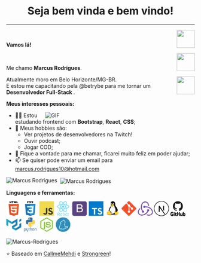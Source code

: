 <h1 align="center"> Seja bem vinda e bem vindo! </h1>
<hr />
<a href="https://github.com/marcusrodriguesdev" target="_blank">
  <img align="right" src="https://cdn.iconscout.com/icon/free/png-256/github-108-438008.png" width="48px" height="48px">
</a><br />
<p align="left" >
  <b>Vamos lá!</b>
</p>
<a href="https://www.instagram.com/m4rcusvini/?hl=pt-br" target="_blank">
  <img align="right" src="https://cdn.icon-icons.com/icons2/1211/PNG/512/1491579602-yumminkysocialmedia36_83067.png" width="48px" height="48px">
</a><br />
<p align="left" >
Me chamo <b> Marcus Rodrigues</b>.
</p>
<a href="https://www.linkedin.com/in/marcusrodriguesdev/" target="_blank">
  <img align="right" src="https://i.ibb.co/Kx2GSrT/linkedin.png" width="48px" height="48px">
</a>
<p align="left" >
Atualmente moro em Belo Horizonte/MG-BR.<br />
E estou me capacitando pela @betrybe para me tornar um <b>Desenvolvedor Full-Stack </b>.
</p>

**Meus interesses pessoais:**

<img align="right" alt="GIF" src="https://octocat-generator-assets.githubusercontent.com/my-octocat-1625578977646.png" width="400px" />

- :man_technologist: Estou estudando frontend com **Bootstrap**, **React**, **CSS**;
- 👾 Meus hobbies são: 
  - Ver projetos de desenvolvedores na Twitch!
  - Ouvir podcast;
  - Jogar COD;
- 💬 Fique a vontade para me chamar, ficarei muito feliz em poder ajudar;
- 📫 Se quiser pode enviar um email para marcus.rodrigues10@hotmail.com

<p>
  <img align="left" src="https://github-readme-stats.vercel.app/api/top-langs/?username=marcusrodriguesdev&layout=compact&theme=dark" alt="Marcus Rodrigues" />
</p>
<p>&nbsp;
  <img align="center" src="https://github-readme-stats.vercel.app/api?username=marcusrodriguesdev&show_icons=true&theme=dark" alt="Marcus Rodrigues" />
</p>

**Linguagens e ferramentas:**  

<p align="left">
  <img src="https://raw.githubusercontent.com/devicons/devicon/master/icons/html5/html5-original-wordmark.svg" alt="html5" width="40" height="40"/> 
  <img src="https://raw.githubusercontent.com/devicons/devicon/master/icons/css3/css3-original-wordmark.svg" alt="css3" width="40" height="40"/> 
  <img src="https://raw.githubusercontent.com/devicons/devicon/master/icons/javascript/javascript-original.svg" alt="javascript" width="40" height="40"/> 
  <img src="https://raw.githubusercontent.com/devicons/devicon/master/icons/react/react-original-wordmark.svg" alt="react" width="40" height="40"/> 
  <img src="https://raw.githubusercontent.com/devicons/devicon/master/icons/bootstrap/bootstrap-plain.svg" alt="Bootstrap" width="40" height="40" />
  <img src="https://raw.githubusercontent.com/devicons/devicon/master/icons/typescript/typescript-plain.svg" alt="typescript" width="40" height="40" />
  <img src="https://raw.githubusercontent.com/devicons/devicon/master/icons/linux/linux-original.svg" alt="linux" width="40" height="40" />
  <img src="https://raw.githubusercontent.com/devicons/devicon/master/icons/git/git-original.svg" alt="git" width="40" height="40"/> 
  <img src="https://raw.githubusercontent.com/devicons/devicon/master/icons/redux/redux-original.svg" alt="redux" width="40" height="40"/>
  <img src="https://raw.githubusercontent.com/devicons/devicon/master/icons/nextjs/nextjs-line.svg" alt="nextjs" width="40" height="40"/>
  <img src="https://raw.githubusercontent.com/devicons/devicon/master/icons/github/github-original-wordmark.svg" alt="github" width="40" height="40"/>
  <img src="https://github.com/devicons/devicon/blob/master/icons/materialui/materialui-original.svg" alt="materialui" width="40" height="40"/>
  <img src="https://github.com/devicons/devicon/blob/master/icons/python/python-original-wordmark.svg" alt="python" width="40" height="40"/>
  <img src="https://github.com/devicons/devicon/blob/master/icons/nodejs/nodejs-original.svg" alt="nodejs" width="40" height="40"/>
  <img src="https://github.com/devicons/devicon/blob/master/icons/yarn/yarn-original.svg" alt="yarn" width="40" height="40"/>
</p> 

<p align="left"> <img src="https://komarev.com/ghpvc/?username=marcusrodriguesdev" alt="Marcus-Rodrigues" /> </p>

⭐️ Baseado em [CallmeMehdi](https://github.com/CallmeMehdi) e [Strongreen](https://github.com/Strongreen)!
